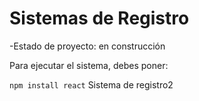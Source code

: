 <h1>Sistemas de Registro</h1>

-Estado de proyecto: en construcción

Para ejecutar el sistema, debes poner:

```npm install react```
Sistema de registro2

